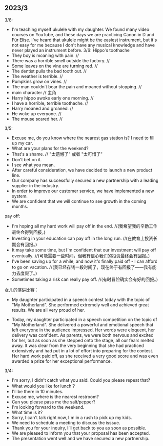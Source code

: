 ## 2023/3
3/6:
- I'm teaching myself ukulele with my daughter. We found many video courses on YouTube, and these days we are practicing Canon in D and Für Elise. I've heard that ukulele might be the easiest instrument, but it's not easy for me because I don't have any musical knowledge and have never played an instrument before.
3/6: Hippo's toothache
- They boy is moaning with pain. // 
- There was a horrible smell outside the factory. //
- Some leaves on the vine are turning red. // 
- The dentist pulls the bad tooth out. //
- The weather is terrible. //
- Pumpkins grow on vines. // 
- The man couldn't bear the pain and moaned without stopping. //
- main character // 主角
- Harry hippo awoke early one morning. // 
- I have a horrible, terrible toothache. // 
- Harry moaned and groaned. // 
- He woke up everyone. // 
- The mouse scared her. // 

3/5:
- Excuse me, do you know where the nearest gas station is? I need to fill up my car.
- What are your plans for the weekend?
- That's a shame. // "太遗憾了" 或者 "太可惜了"
- Don't bet on it.
- I see what you mean.
- After careful consideration, we have decided to launch a new product line.
- Our company has successfully secured a new partnership with a leading supplier in the industry.
- In order to improve our customer service, we have implemented a new system.
- We are confident that we will continue to see growth in the coming months.

pay off:
- I'm hoping all my hard work will pay off in the end. //(我希望我的辛勤工作最终会得到回报。)
- Investing in your education can pay off in the long run. //(在教育上投资长期会有回报。)
- It may take some time, but I'm confident that our investment will pay off eventually. //(可能需要一些时间，但我有信心我们的投资最终会有回报。)
- I've been saving up for a while, and now it's finally paid off - I can afford to go on vacation. //(我已经存钱一段时间了，现在终于有回报了——我有能力去度假了。)
- Sometimes taking a risk can really pay off. //(有时冒险确实会有好的回报。)

女儿的演讲比赛：
- My daughter participated in a speech contest today with the topic of "My Motherland". She performed extremely well and achieved great results. We are all very proud of her.

- Today, my daughter participated in a speech competition on the topic of "My Motherland". She delivered a powerful and emotional speech that left everyone in the audience impressed. Her words were eloquent, her delivery was confident.
As parents, we were both nervous and excited for her, but as soon as she stepped onto the stage, all our fears melted away. It was clear from the very beginning that she had practiced extensively and had put in a lot of effort into preparing for the contest. Her hard work paid off, as she received a very good score and was even awarded a prize for her exceptional performance.


3/4:
- I'm sorry, I didn't catch what you said. Could you please repeat that?
- What would you like for lunch？
- I'll be there in 10 minutes.
- Excuse me, where is the nearest restroom?
- Can you please pass me the salt/pepper?
- I'm looking forward to the weekend.
- What time is it?
- Sorry, I can't talk right now, I'm in a rush to pick up my kids.
- We need to schedule a meeting to discuss the isssue.
- Thank you for your inquiry, I‘ll get back to you as soon as possible.
- We are pleased to inform you that your proposal has been accepted.
- The presentation went well and we have secured a new partnership.
